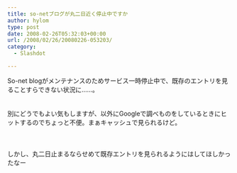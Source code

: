 ```yaml
---
title: so-netブログが丸二日近く停止中ですか
author: hylom
type: post
date: 2008-02-26T05:32:03+00:00
url: /2008/02/26/20080226-053203/
category:
  - Slashdot

---
```

So-net blogがメンテナンスのためサービス一時停止中で、既存のエントリを見ることすらできない状況に……。  
</br>   
別にどうでもよい気もしますが、以外にGoogleで調べものをしているときにヒットするのでちょっと不便。まぁキャッシュで見られるけど。</br>  
</br>   
しかし、丸二日止まるならせめて既存エントリを見られるようにはしてほしかったなー</br>
